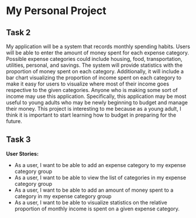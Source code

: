 # My Personal Project

## Task 2

My application will be a system that records monthly spending habits. Users 
will be able to enter the amount of money spent for each expense category. 
Possible expense categories could include housing, food, transportation, 
utilities, personal, and savings. The system will provide statistics with 
the proportion of money spent on each category. Additionally, it will include 
a bar chart visualizing the proportion of income spent on each category to make
it easy for users to visualize where most of their income goes respective to 
the given categories. Anyone who is making some sort of income may use this 
application. Specifically, this application may be most useful to young adults
who may be newly beginning to budget and manage their money. This project is 
interesting to me because as a young adult, I think it is important to start 
learning how to budget in preparing for the future.

## Task 3

**User Stories:**
- As a user, I want to be able to add an expense category to my expense category group
- As a user, I want to be able to view the list of categories in my expense category group
- As a user, I want to be able to add an amount of money spent to a category in my expense
  category group
- As a user, I want to be able to visualize statistics on the relative
  proportion of monthly income is spent on a given expense category.